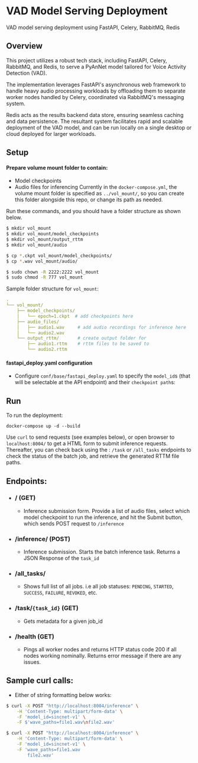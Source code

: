 # VAD Model Serving Deployment
VAD model serving deployment using FastAPI, Celery, RabbitMQ, Redis

## Overview
This project utilizes a robust tech stack, including FastAPI, Celery, RabbitMQ, and Redis, to serve a PyAnNet model tailored for Voice Activity Detection (VAD). 

The implementation leverages FastAPI's asynchronous web framework to handle heavy audio processing workloads by offloading them to separate worker nodes handled by Celery, coordinated via RabbitMQ's messaging system. 

Redis acts as the results backend data store, ensuring seamless caching and data persistence. The resultant system facilitates rapid and scalable deployment of the VAD model, and can be run locally on a single desktop or cloud deployed for larger workloads.

## Setup
#### Prepare volume mount folder to contain:
- Model checkpoints
- Audio files for inferencing
Currently in the `docker-compose.yml`, the volume mount folder is specified as `../vol_mount/`, so you can create this folder alongside this repo, or change its path as needed.

Run these commands, and you should have a folder structure as shown below.
```bash
$ mkdir vol_mount
$ mkdir vol_mount/model_checkpoints
$ mkdir vol_mount/output_rttm
$ mkdir vol_mount/audio

$ cp *.ckpt vol_mount/model_checkpoints/
$ cp *.wav vol_mount/audio/

$ sudo chown -R 2222:2222 vol_mount
$ sudo chmod -R 777 vol_mount
```

Sample folder structure for `vol_mount`:
```yaml
.
└── vol_mount/
    ├── model_checkpoints/
    │   └── epoch=1.ckpt  # add checkpoints here
    ├── audio_files/
    │   ├── audio1.wav     # add audio recordings for inference here
    │   └── audio2.wav
    └── output_rttm/       # create output folder for
        ├── audio1.rttm    # rttm files to be saved to
        └── audio2.rttm
```

#### fastapi_deploy.yaml configuration
- Configure `conf/base/fastapi_deploy.yaml` to specify the `model_id`s (that will be selectable at the API endpoint) and their `checkpoint path`s:


## Run
To run the deployment:
```
docker-compose up -d --build
```

Use `curl` to send requests (see examples below), or open browser to `localhost:8004/` to get a HTML form to submit inference requests. Thereafter, you can check back using the :
`/task` or `/all_tasks` endpoints to check the status of the batch job, and retrieve the generated RTTM file paths. 

## Endpoints:
- ### **/** 	(GET)
  - Inference submission form. Provide a list of audio files, select which model checkpoint to run the inference, and hit the Submit button, which sends POST request to `/inference`
- ### **/inference/** 	(POST)
  - Inference submission. Starts the batch inference task. Returns a JSON Response of the `task_id`
- ### **/all_tasks/**
	- Shows full list of all jobs. i.e all job statuses: `PENDING`, `STARTED`, `SUCCESS`, `FAILURE`, `REVOKED`, etc.
- ### **/task**/`{task_id}` 	(GET)
	- Gets metadata for a given job_id
- ### **/health** 	(GET)
	- Pings all worker nodes and returns HTTP status code 200 if all nodes working nominally. Returns error message if there are any issues.


## Sample curl calls:
- Either of string formatting below works:
```bash
$ curl -X POST "http://localhost:8004/inference" \
 	-H 'Content-Type: multipart/form-data' \
 	-F 'model_id=sincnet-v1' \
 	-F $'wave_paths=file1.wav\nfile2.wav'

$ curl -X POST "http://localhost:8004/inference" \
 	-H 'Content-Type: multipart/form-data' \
 	-F 'model_id=sincnet-v1' \
 	-F 'wave_paths=file1.wav
     	file2.wav'
```


